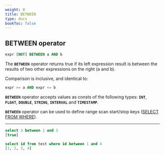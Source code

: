 ```yaml
---
weight: 8
title: BETWEEN
type: docs
bookToc: false
---
```


## BETWEEN operator

```SQL
expr [NOT] BETWEEN a AND b
```

The **`BETWEEN`** operator returns true if its left expression result is between the results
of two other expressions on the right (a and b).

Comparison is inclusive, and identical to:

``` SQL
expr >= a AND expr <= b
```

**`BETWEEN`** operator accepts values as consts of the following types: **`INT`**, **`FLOAT`**, **`DOUBLE`**, **`STRING`**, **`INTERVAL`** and **`TIMESTAMP`**.

**`BETWEEN`** operator can be used to define range scan start/stop keys ([SELECT FROM WHERE](/docs/sql/query/select)).

---

```SQL
select 3 between 1 and 3
[true]

select id from test where id between 1 and 4
[1, 2, 3, 4]
```
